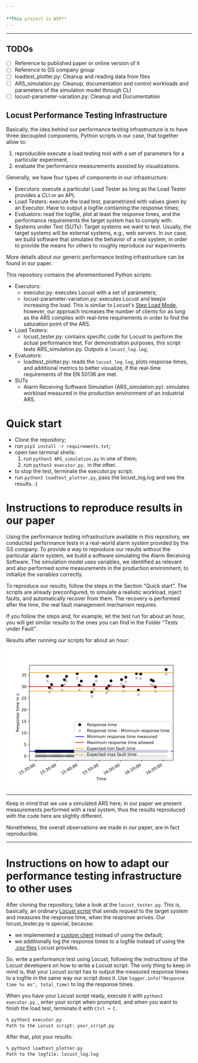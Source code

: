 ```yaml
---

**This project is WIP**
---
```

---

TODOs
--
- [ ] Reference to published paper or online version of it
- [ ] Reference to GS company group
- [ ] loadtest_plotter.py: Cleanup and reading data from files
- [ ] ARS_simulation.py: Cleanup, documentation and control workloads 
and parameters of the simulation model through CLI
- [ ] locust-parameter-variation.py: Cleanup and Documentation

Locust Performance Testing Infrastructure
---

Basically, the idea behind our performance testing infrastructure is to have three decoupled components, 
Python scripts in our case, that together allow to:

1. reproducible execute a load testing tool with a set of parameters for a particular experiment,
2. evaluate the performance measurements assisted by visualizations.

Generally, we have four types of components in our infrastructure:

* Executors: execute a particular Load Tester as long as the Load Tester provides a CLI or an API;
* Load Testers: execute the load test, parametrized with values given by an Executor. 
Have to output a logfile containing the response times;
* Evaluators: read the logfile, plot at least the response times, 
and the performance requirements the target system has to comply with.
* Systems under Test (SUTs): Target systems we want to test. 
Usually, the target systems will be external systems, e.g., web servers. 
In our case, we build software that simulates the behavior of a real system, 
in order to provide the means for others to roughly reproduce our experiments.

More details about our generic performance testing infrastructure can be found in our paper.

This repository contains the aforementioned Python scripts:

* Executors:
    * executor.py: executes Locust with a set of parameters;
    * locust-parameter-variation.py: executes Locust and keeps increasing the load.
    This is similar to Locust's [Step Load Mode](https://docs.locust.io/en/stable/running-locust-in-step-load-mode.html), 
    however, our approach increases the number of clients for as long as the ARS complies with real-time requirements
    in order to find the saturation point of the ARS. 
* Load Testers:
    * locust_tester.py: contains specific code for Locust to perform the actual performance test.
For demonstration purposes, this script tests ARS_simulation.py.
Outputs a `locust_log.log`;
* Evaluators:
    * loadtest_plotter.py: reads the `locust_log.log`, plots response times, and additional metrics 
to better visualize, if the real-time requirements of the EN 50136 are met.
* SUTs
    * Alarm Receiving Software Simulation (ARS_simulation.py): simulates workload measured 
in the production environment of an industrial ARS.

# Quick start
* Clone the repository;
* run `pip3 install -r requirements.txt`;
* open two terminal shells: 
    1. run `python3 ARS_simulation.py` in one of them;
    2. run `python3 executor.py.` in the other.
* to stop the test, terminate the executor.py script;
* run `python3 loadtest_plotter.py`, pass the locust_log.log and see the results. :)

# Instructions to reproduce results in our paper
Using the performance testing infrastructure available in this repository, 
we conducted performance tests in a real-world alarm system provided by the GS company.
To provide a way to reproduce our results without the particular alarm system,
we build a software simulating the Alarm Receiving Software.
The simulation model uses variables, we identified as relevant and also performed some measurements
in the production environment, to initialize the variables correctly.

To reproduce our results, follow the steps in the Section "Quick start". The scripts are already preconfigured,
to simulate a realistic workload, inject faults, and automatically recover from them.
The recovery is performed after the time, the real fault management mechanism requires.

If you follow the steps and, for example, let the test run for about an hour, 
you will get similar results to the ones you can find in the Folder "Tests under Fault".

Results after running our scripts for about an hour:

![Results](Tests_under_Fault/30.06.20.svg)

---

Keep in mind that we use a simulated ARS here; in our paper we present measurements performed with a real system, 
thus the results reproduced with the code here are slightly different.

Nonetheless, the overall observations we made in our paper, are in fact reproducible.

---

# Instructions on how to adapt our performance testing infrastructure to other uses
After cloning the repository, take a look at the `locust_tester.py`. This is, basically, 
an ordinary [Locust script](https://docs.locust.io/en/stable/writing-a-locustfile.html) 
that sends request to the target system and measures the response time, 
when the response arrives. Our locust_tester.py is special, because:

* we implemented a [custom client](https://docs.locust.io/en/stable/testing-other-systems.html) 
instead of using the default;
* we additionally log the response times to a logfile 
instead of using the [.csv files](https://docs.locust.io/en/stable/retrieving-stats.html) Locust provides.

So, write a performance test using Locust, following the instructions of the Locust developers
on how to write a Locust script. The only thing to keep in mind is, that your Locust script 
has to output the measured response times to a logfile in the same way our script does it. 
Use `logger.info("Response time %s ms", total_time)` to log the response times.

When you have your Locust script ready, execute it with `python3 executor.py.`, enter your script when prompted, 
and when you want to finish the load test, terminate it with `Ctrl + C`.

```
% python3 executor.py
Path to the Locust script: your_script.py
```

After that, plot your results:

```
% python3 loadtest_plotter.py
Path to the logfile: locust_log.log
```